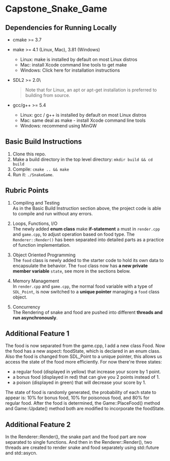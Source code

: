 # Capstone_Snake_Game

## Dependencies for Running Locally

 - cmake >= 3.7
 - make >= 4.1 (Linux, Mac), 3.81 (Windows)
   - Linux: make is installed by default on most Linux distros
   - Mac: install Xcode command line tools to get make
   - Windows: Click here for installation instructions
 - SDL2 >= 2.0\
    >Note that for Linux, an apt or apt-get installation is preferred to building from source.

 - gcc/g++ >= 5.4
   - Linux: gcc / g++ is installed by default on most Linux distros
   - Mac: same deal as make - install Xcode command line tools
   - Windows: recommend using MinGW

## Basic Build Instructions

1. Clone this repo.
2. Make a build directory in the top level directory: `mkdir build && cd build`
3. Compile: `cmake .. && make`
4. Run it: `./SnakeGame`.

## Rubric Points

1. Compiling and Testing\
   As in the Basic Build Instruction section above, the project code is able to compile and run without any errors.

2. Loops, Functions, I/O\
   The newly added **enum class** make **if-statement** a must in `render.cpp` and `game.cpp`, to adjust operation based on food type.
   The `Renderer::Render()` has been separated into detailed parts as a practice of function implementation.

3. Object Oriented Programming\
   The `food` class is newly added to the starter code to hold its own data to encapsulate the behavior. 
   The `food` class now has **a new private member variable** `state`, see more in the sections below.

4. Memory Management\
   In `render.cpp` and `game.cpp`, the normal food variable with a type of `SDL_Point`, is now switched to a **unique pointer** managing a `food` class object.

5. Concurrency\
   The Rendering of snake and food are pushed into different **threads and run asynchronously**.

## Additional Feature 1

The food is now separated from the game.cpp, I add a new class Food. Now the food has a new aspect: foodState, which is declared in an enum class. Also the food is changed from SDL_Point to a unique pointer, this allows us access the state of the food more efficiently. For now there're three states: 

 - a regular food (displayed in yellow) that increase your score by 1 point.
 - a bonus food (displayed in red) that can give you 2 points instead of 1.
 - a poison (displayed in green) that will decrease your score by 1.

The state of food is randomly generated, the probability of each state to appear is: 10% for bonus food, 10% for poisonous food, and 80% for regular food. After the food is determined, the Game::PlaceFood() method and Game::Update() method both are modified to incorporate the foodState. 

## Additional Feature 2

In the Renderer::Render(), the snake part and the food part are now separated to single functions. And then in the Renderer::Render(), two threads are created to render snake and food separately using std::future and std::asycn.
